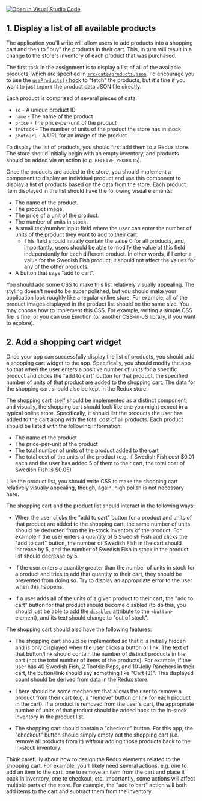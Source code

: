[![Open in Visual Studio Code](https://classroom.github.com/assets/open-in-vscode-c66648af7eb3fe8bc4f294546bfd86ef473780cde1dea487d3c4ff354943c9ae.svg)](https://classroom.github.com/online_ide?assignment_repo_id=10353396&assignment_repo_type=AssignmentRepo)

## 1. Display a list of all available products

The application you'll write will allow users to add products into a shopping cart and then to "buy" the products in their cart.  This, in turn will result in a change to the store's inventory of each product that was purchased.

The first task in the assignment is to display a list of all of the available products, which are specified in [`src/data/products.json`](src/data/products.json).  I'd encourage you to use the [`useProducts()` hook](src/hooks/useProducts.js) to "fetch" the products, but it's fine if you want to just `import` the product data JSON file directly.

Each product is comprised of several pieces of data:
  * `id` - A unique product ID
  * `name` - The name of the product
  * `price` - The price-per-unit of the product
  * `inStock` - The number of units of the product the store has in stock
  * `photoUrl` - A URL for an image of the product

To display the list of products, you should first add them to a Redux store.  The store should initially begin with an empty inventory, and products should be added via an action (e.g. `RECEIVE_PRODUCTS`).

Once the products are added to the store, you should implement a component to display an individual product and use this component to display a list of products based on the data from the store.  Each product item displayed in the list should have the following visual elements:
  * The name of the product.
  * The product image.
  * The price of a unit of the product.
  * The number of units in stock.
  * A small text/number input field where the user can enter the number of units of the product they want to add to their cart.
      * This field should initially contain the value 0 for all products, and, importantly, users should be able to modify the value of this field independently for each different product.  In other words, if I enter a value for the Swedish Fish product, it should not affect the values for any of the other products.
  * A button that says "add to cart".

You should add some CSS to make this list relatively visually appealing.  The styling doesn't need to be super polished, but you should make your application look roughly like a regular online store.  For example, all of the product images displayed in the product list should be the same size.  You may choose how to implement this CSS.  For example, writing a simple CSS file is fine, or you can use Emotion (or another CSS-in-JS library, if you want to explore).

## 2. Add a shopping cart widget

Once your app can successfully display the list of products, you should add a shopping cart widget to the app.  Specifically, you should modify the app so that when the user enters a positive number of units for a specific product and clicks the "add to cart" button for that product, the specified number of units of that product are added to the shopping cart.  The data for the shopping cart should also be kept in the Redux store.

The shopping cart itself should be implemented as a distinct component, and visually, the shopping cart should look like one you might expect in a typical online store.  Specifically, it should list the products the user has added to the cart along with the total cost of all products.  Each product should be listed with the following information:
  * The name of the product
  * The price-per-unit of the product
  * The total number of units of the product added to the cart
  * The total cost of the units of the product (e.g. if Swedish Fish cost $0.01 each and the user has added 5 of them to their cart, the total cost of Swedish Fish is $0.05)

Like the product list, you should write CSS to make the shopping cart relatively visually appealing, though, again, high polish is not necessary here.

The shopping cart and the product list should interact in the following ways:
  * When the user clicks the "add to cart" button for a product and units of that product are added to the shopping cart, the same number of units should be deducted from the in-stock inventory of the product.  For example if the user enters a quantity of 5 Swedish Fish and clicks the "add to cart" button, the number of Swedish Fish in the cart should increase by 5, and the number of Swedish Fish in stock in the product list should decrease by 5.

  * If the user enters a quantity greater than the number of units in stock for a product and tries to add that quantity to their cart, they should be prevented from doing so.  Try to display an appropriate error to the user when this happens.

  * If a user adds all of the units of a given product to their cart, the "add to cart" button for that product should become disabled (to do this, you should just be able to add the [`disabled` attribute](https://developer.mozilla.org/en-US/docs/Web/HTML/Attributes/disabled) to the `<button>` element), and its text should change to "out of stock".

The shopping cart should also have the following features:
  * The shopping cart should be implemented so that it is initially hidden and is only displayed when the user clicks a button or link.  The text of that button/link should contain the number of distinct products in the cart (not the total number of items of the products).  For example, if the user has 40 Swedish Fish, 2 Tootsie Pops, and 10 Jolly Ranchers in their cart, the button/link should say something like "Cart (3)".  This displayed count should be derived from data in the Redux store.

  * There should be some mechanism that allows the user to remove a product from their cart (e.g. a "remove" button or link for each product in the cart).  If a product is removed from the user's cart, the appropriate number of units of that product should be added back to the in-stock inventory in the product list.

  * The shopping cart should contain a "checkout" button.  For this app, the "checkout" button should simply empty out the shopping cart (i.e. remove all products from it) *without* adding those products back to the in-stock inventory.

Think carefully about how to design the Redux elements related to the shopping cart.  For example, you'll likely need several actions, e.g. one to add an item to the cart, one to remove an item from the cart and place it back in inventory, one to checkout, etc.  Importantly, some actions will affect multiple parts of the store.  For example, the "add to cart" action will both add items to the cart and subtract them from the inventory.
